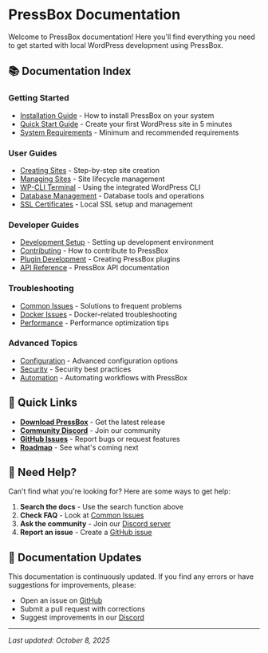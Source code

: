 # PressBox Documentation

Welcome to PressBox documentation! Here you'll find everything you need to get started with local WordPress development using PressBox.

## 📚 Documentation Index

### Getting Started

- [Installation Guide](installation.md) - How to install PressBox on your system
- [Quick Start Guide](quick-start.md) - Create your first WordPress site in 5 minutes
- [System Requirements](system-requirements.md) - Minimum and recommended requirements

### User Guides

- [Creating Sites](user-guide/creating-sites.md) - Step-by-step site creation
- [Managing Sites](user-guide/managing-sites.md) - Site lifecycle management
- [WP-CLI Terminal](user-guide/wp-cli.md) - Using the integrated WordPress CLI
- [Database Management](user-guide/database.md) - Database tools and operations
- [SSL Certificates](user-guide/ssl.md) - Local SSL setup and management

### Developer Guides

- [Development Setup](developer-guide/setup.md) - Setting up development environment
- [Contributing](../CONTRIBUTING.md) - How to contribute to PressBox
- [Plugin Development](developer-guide/plugins.md) - Creating PressBox plugins
- [API Reference](developer-guide/api.md) - PressBox API documentation

### Troubleshooting

- [Common Issues](troubleshooting/common-issues.md) - Solutions to frequent problems
- [Docker Issues](troubleshooting/docker.md) - Docker-related troubleshooting
- [Performance](troubleshooting/performance.md) - Performance optimization tips

### Advanced Topics

- [Configuration](advanced/configuration.md) - Advanced configuration options
- [Security](advanced/security.md) - Security best practices
- [Automation](advanced/automation.md) - Automating workflows with PressBox

## 🚀 Quick Links

- **[Download PressBox](https://github.com/pressbox/releases)** - Get the latest release
- **[Community Discord](https://discord.gg/pressbox)** - Join our community
- **[GitHub Issues](https://github.com/pressbox/issues)** - Report bugs or request features
- **[Roadmap](../ROADMAP.md)** - See what's coming next

## 📖 Need Help?

Can't find what you're looking for? Here are some ways to get help:

1. **Search the docs** - Use the search function above
2. **Check FAQ** - Look at [Common Issues](troubleshooting/common-issues.md)
3. **Ask the community** - Join our [Discord server](https://discord.gg/pressbox)
4. **Report an issue** - Create a [GitHub issue](https://github.com/pressbox/issues)

## 🔄 Documentation Updates

This documentation is continuously updated. If you find any errors or have suggestions for improvements, please:

- Open an issue on [GitHub](https://github.com/pressbox/issues)
- Submit a pull request with corrections
- Suggest improvements in our [Discord](https://discord.gg/pressbox)

---

_Last updated: October 8, 2025_
